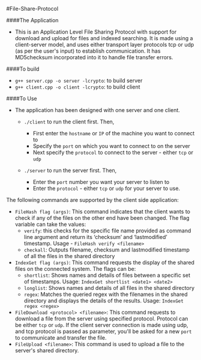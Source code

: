 #File-Share-Protocol

####The Application
- This is an Application Level File Sharing Protocol with support for download and upload for files and indexed searching. It is made using a client-server model, and uses either transport layer protocols tcp or udp (as per the user's input) to establish communication. It has MD5checksum incorporated into it to handle file transfer errors.

####To build
- `g++ server.cpp -o server -lcrypto`: to build server
- `g++ client.cpp -o client -lcrypto`: to build client

####To Use
- The application has been designed with one server and one client.
  - `./client` to run the client first. Then,
    - First enter the `hostname` or `IP` of the machine you want to connect to
    - Specify the `port` on which you want to connect to on the server
    - Next specify the `protocol` to connect to the server - either `tcp` or `udp`

  - `./server` to run the server first. Then,
    - Enter the `port` number you want your server to listen to
    - Enter the `protocol` - either `tcp` or `udp` for your server to use.


The following commands are supported by the client side application:  

- `FileHash flag (args)`: This command indicates that the client wants to check if any of the files on the other end have been changed. The flag variable can take the values:
  - `verify`: this checks for the specific file name provided as command line argument and return its ‘checksum’ and ‘lastmodified’ timestamp. Usage - `FileHash verify <filename>`
  - `checkall`: Outputs filename, checksum and lastmodified timestamp of all the files in the shared directory
- `IndexGet flag (args)`: This command requests the display of the shared files on the connected system. The flags can be:
  - `shortlist`: Shows names and details of files between a specific set of timestamps. Usage: `IndexGet shortlist <date1> <date2>`
  - `longlist`: Shows names and details of all files in the shared directory
  - `regex`: Matches the queried regex with the filenames in the shared directory and displays the details of the results. Usage: `IndexGet regex <regex>`
- `FileDownload <protocol> <filename>`: This command requests to download a file from the server using specified protocol. Protocol can be either `tcp` or `udp`. If the client server connection is made using udp, and tcp protocol is passed as parameter, you'll be asked for a new `port` to communicate and transfer the file.
- `FileUpload <filename>`: This command is used to upload a file to the server's shared directory.
